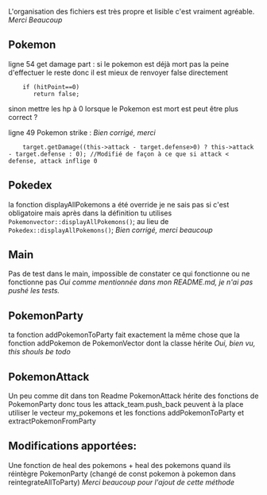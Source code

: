 

L'organisation des fichiers est très propre et lisible c'est vraiment agréable.
*Merci Beaucoup*

## Pokemon 
ligne 54 get damage part :
si le pokemon est déjà mort pas la peine d'effectuer le reste donc il est mieux de renvoyer false directement
```
    if (hitPoint==0)      
       return false;
```
sinon mettre les hp à 0 lorsque le Pokemon est mort est peut être plus correct ?

ligne 49 Pokemon strike : *Bien corrigé, merci*
```
    target.getDamage((this->attack - target.defense>0) ? this->attack - target.defense : 0); //Modifié de façon à ce que si attack < defense, attack inflige 0
```


## Pokedex
la fonction displayAllPokemons a été override je ne sais pas si c'est obligatoire mais après dans la définition tu utilises ```Pokemonvector::displayAllPokemons()```; au lieu de ```Pokedex::displayAllPokemons()```;
*Bien corrigé, merci beaucoup*

## Main
Pas de test dans le main, impossible de constater ce qui fonctionne ou ne fonctionne pas
*Oui comme mentionnée dans mon README.md, je n'ai pas pushé les tests.*

## PokemonParty
ta fonction addPokemonToParty fait exactement la même chose que la fonction addPokemon de PokemonVector dont la classe hérite
*Oui, bien vu, this shouls be todo*

## PokemonAttack
Un peu comme dit dans ton Readme
PokemonAttack hérite des fonctions de PokemonParty donc tous les attack_team.push_back peuvent à la place utiliser le vecteur my_pokemons et les fonctions addPokemonToParty et extractPokemonFromParty



## Modifications apportées:
Une fonction de heal des pokemons + heal des pokemons quand ils réintègre PokemonParty (changé de const pokemon à pokemon dans reintegrateAllToParty)
*Merci beaucoup pour l'ajout de cette méthode*
